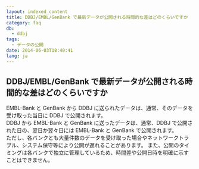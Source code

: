 ```yaml
---
layout: indexed_content
title: DDBJ/EMBL/GenBank で最新データが公開される時間的な差はどのくらいですか
category: faq
db:
  - ddbj
tags: 
  - データの公開
date: 2014-06-03T18:40:41
lang: ja
---
```


## DDBJ/EMBL/GenBank で最新データが公開される時間的な差はどのくらいですか

<p>EMBL-Bank と GenBank から DDBJ に送られたデータは、通常、そのデータを受け取った当日に DDBJ で公開されます。<br>DDBJ から EMBL-Bank と GenBank に送ったデータは、通常、DDBJ で公開された日の、翌日か翌々日には EMBL-Bank と GenBank で公開されます。<br>ただし、各バンクとも大量件数のデータを受け取った場合やネットワークトラブル、システム保守等により公開が遅れることがあります。 また、公開のタイミングは各バンクで独立に管理しているため、時間差や公開日時を明確に示すことはできません。 </p>
